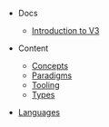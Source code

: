 - Docs
  - [Introduction to V3](/)

- Content
  - [Concepts](/content/concepts/README.md)
  - [Paradigms](/content/paradigms/README.md)
  - [Tooling](/content/tooling/README.md)
  - [Types](/content/types/README.md)

- [Languages](/content/languages/README.md)
